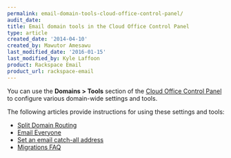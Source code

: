 ```yaml
---
permalink: email-domain-tools-cloud-office-control-panel/
audit_date:
title: Email domain tools in the Cloud Office Control Panel
type: article
created_date: '2014-04-10'
created_by: Mawutor Amesawu
last_modified_date: '2016-01-15'
last_modified_by: Kyle Laffoon
product: Rackspace Email
product_url: rackspace-email
---
```


You can use the **Domains &gt; Tools** section of the [Cloud Office Control Panel](https://cp.rackspace.com/) to configure various domain-wide settings and tools.

The following articles provide instructions for using these settings and tools:

- [Split Domain Routing](/support/how-to/split-domain-routing)
- [Email Everyone](/support/how-to/email-everyone-cloud-office-control-panel)
- [Set an email catch-all address](/support/how-to/set-an-email-catch-all-address-in-the-cloud-office-control-panel)
- [Migrations FAQ](/support/how-to/cloud-office-migrations-faq)
